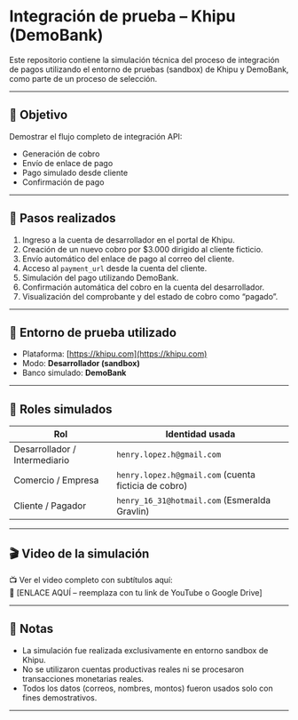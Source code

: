 # Integración de prueba – Khipu (DemoBank)

Este repositorio contiene la simulación técnica del proceso de integración de pagos utilizando el entorno de pruebas (sandbox) de Khipu y DemoBank, como parte de un proceso de selección.

---

## 🎯 Objetivo

Demostrar el flujo completo de integración API:
- Generación de cobro
- Envío de enlace de pago
- Pago simulado desde cliente
- Confirmación de pago

---

## 🔄 Pasos realizados

1. Ingreso a la cuenta de desarrollador en el portal de Khipu.
2. Creación de un nuevo cobro por $3.000 dirigido al cliente ficticio.
3. Envío automático del enlace de pago al correo del cliente.
4. Acceso al `payment_url` desde la cuenta del cliente.
5. Simulación del pago utilizando DemoBank.
6. Confirmación automática del cobro en la cuenta del desarrollador.
7. Visualización del comprobante y del estado de cobro como “pagado”.

---

## 🧪 Entorno de prueba utilizado

- Plataforma: [https://khipu.com](https://khipu.com)
- Modo: **Desarrollador (sandbox)**
- Banco simulado: **DemoBank**

---

## 🧩 Roles simulados

| Rol                        | Identidad usada                          |
|---------------------------|-------------------------------------------|
| Desarrollador / Intermediario | `henry.lopez.h@gmail.com`              |
| Comercio / Empresa         | `henry.lopez.h@gmail.com` (cuenta ficticia de cobro) |
| Cliente / Pagador          | `henry_16_31@hotmail.com` (Esmeralda Gravlin)    |

---

## 🎬 Video de la simulación

📺 Ver el video completo con subtítulos aquí:  
🔗 [ENLACE AQUÍ – reemplaza con tu link de YouTube o Google Drive]

---

## 📝 Notas

- La simulación fue realizada exclusivamente en entorno sandbox de Khipu.
- No se utilizaron cuentas productivas reales ni se procesaron transacciones monetarias reales.
- Todos los datos (correos, nombres, montos) fueron usados solo con fines demostrativos.

---
